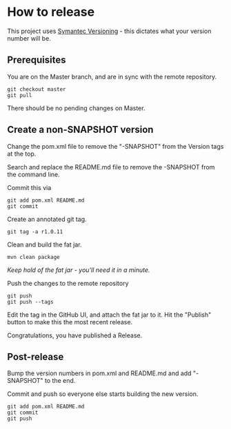 # How to release

This project uses [Symantec Versioning](http://semver.org/) - this dictates what your version number will be.

## Prerequisites

You are on the Master branch, and are in sync with the remote repository.

```
git checkout master
git pull
```

There should be no pending changes on Master.


## Create a non-SNAPSHOT version

Change the pom.xml file to remove the "-SNAPSHOT" from the Version tags at the top.

Search and replace the README.md file to remove the -SNAPSHOT from the command line.

Commit this via
```
git add pom.xml README.md
git commit
```

Create an annotated git tag.
 
 ```
 git tag -a r1.0.11
 ```

Clean and build the fat jar.

```
mvn clean package
```

*Keep hold of the fat jar - you'll need it in a minute.*

Push the changes to the remote repository
```
git push
git push --tags
```

Edit the tag in the GitHub UI, and attach the fat jar to it. Hit the "Publish" button to make this the most recent release.

Congratulations, you have published a Release.

## Post-release

Bump the version numbers in pom.xml and README.md and add "-SNAPSHOT" to the end.
 
Commit and push so everyone else starts building the new version.

```
git add pom.xml README.md
git commit
git push
```
